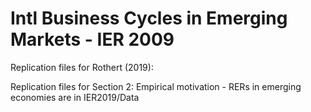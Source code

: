 # Intl Business Cycles in Emerging Markets - IER 2009
Replication files for Rothert (2019): 

Replication files for Section 2: Empirical motivation - RERs in emerging economies are in IER2019/Data
